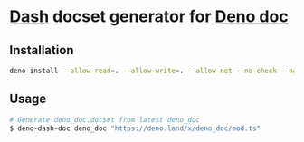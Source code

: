 # [Dash](https://kapeli.com/dash) docset generator for [Deno doc](https://doc.deno.land)
## Installation
```bash
deno install --allow-read=. --allow-write=. --allow-net --no-check --name=deno-dash-doc https://deno.land/x/deno_dash_doc/cli.ts
```

## Usage
```bash
# Generate deno_doc.docset from latest deno_doc
$ deno-dash-doc deno_doc "https://deno.land/x/deno_doc/mod.ts"
```
